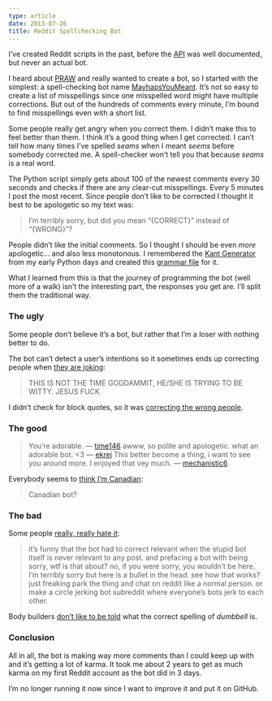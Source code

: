 ```yaml
---
type: article
date: 2013-07-26
title: Reddit Spellchecking Bot
---
```


I&rsquo;ve created Reddit scripts in the past, before the [API](http://www.reddit.com/dev/api) was well documented, but never an actual bot.

I heard about [PRAW](https://praw.readthedocs.org/en/latest/index.html) and really wanted to create a bot, so I started with the simplest: a spell-checking bot name [MayhapsYouMeant](http://www.reddit.com/user/MayhapsYouMeant). It&rsquo;s not so easy to create a list of misspellings since one misspelled word might have multiple corrections. But out of the hundreds of comments every minute, I&rsquo;m bound to find misspellings even with a short list.

Some people really get angry when you correct them. I didn&rsquo;t make this to feel better than them. I think it&rsquo;s a good thing when I get corrected. I can&rsquo;t tell how many times I&rsquo;ve spelled _seams_ when I meant _seems_ before somebody corrected me. A spell-checker won&rsquo;t tell you that because _seams_ is a real word.

The Python script simply gets about 100 of the newest comments every 30 seconds and checks if there are any clear-cut misspellings. Every 5 minutes I post the most recent. Since people don&rsquo;t like to be corrected I thought it best to be apologetic so my text was:

> I&rsquo;m terribly sorry, but did you mean &ldquo;{CORRECT}&rdquo; instead of &ldquo;{WRONG}&rdquo;?

People didn&rsquo;t like the initial comments. So I thought I should be even _more_ apologetic&hellip; and also less monotonous. I remembered the [Kant Generator](http://www.diveintopython.net/xml_processing/) from my early Python days and created this [grammar file](http://www.reddit.com/r/TheGirlSurvivalGuide/comments/1i8gzk/is_nair_a_good_alternative_to_shaving/cb2b7mt) for it.

What I learned from this is that the journey of programming the bot (well more of a walk) isn&rsquo;t the interesting part, the responses you get are. I&rsquo;ll split them the traditional way.

### The ugly

Some people don&rsquo;t believe it&rsquo;s a bot, but rather that I&rsquo;m a loser with nothing better to do.

The bot can&rsquo;t detect a user&rsquo;s intentions so it sometimes ends up correcting people when [they are joking](http://www.reddit.com/r/Music/comments/1idodh/kanye_wests_new_shirt_is_a_120_plain_white_tshirt/cb3ixvp?context=3):

> THIS IS NOT THE TIME GODDAMMIT, HE/SHE IS TRYING TO BE WITTY. JESUS FUCK

I didn&rsquo;t check for block quotes, so it was [correcting the wrong people](http://www.reddit.com/r/truegaming/comments/1i83fx/computer_collectible_card_games/cb1w2vw?context=3).

### The good

> You&rsquo;re adorable. &mdash; [time146](http://www.reddit.com/r/AskReddit/comments/1i8k07/if_you_woke_up_one_day_in_an_insane_asylum_what/cb29so9)
> awww, so polite and apologetic. what an adorable bot. &lt;3 &mdash; [ekrej](http://www.reddit.com/r/TwoXChromosomes/comments/1ibbgy/allie_finished_it_hyperbole_and_a_half_book_comes/cb306go)
> This better become a thing, i want to see you around more. I enjoyed that vey much. &mdash; [mechanistic6](http://www.reddit.com/r/IAmA/comments/1i82qt/iama_request_person_who_animates_boob_physics_in/cb20axc)

Everybody seems to [think I&rsquo;m Canadian](http://www.reddit.com/r/everymanshouldknow/comments/1ibmnq/emsk_how_to_take_out_a_wasp_nest_with_a_cup_of/cb2z5wb?context=2):

> Canadian bot?

### The bad

Some people [really, really hate it](http://www.reddit.com/r/relationship_advice/comments/1i86h0/boyfriend_23m_spends_money_carelessly_considering/cb1xx4k?context=4):

> it&rsquo;s funny that the bot had to correct relevant when the stupid bot itself is never relevant to any post. and prefacing a bot with being sorry, wtf is that about? no, if you were sorry, you wouldn&rsquo;t be here. I&rsquo;m terribly sorry but here is a bullet in the head. see how that works? just freaking park the thing and chat on reddit like a normal person. or make a circle jerking bot subreddit where everyone&rsquo;s bots jerk to each other.

Body builders [don&rsquo;t like to be told](http://www.reddit.com/r/bodybuilding/comments/1i9p65/mark_wahlberg_project_pain_and_gain/cb2cqbk?context=3) what the correct spelling of _dumbbell_ is.

### Conclusion

All in all, the bot is making way more comments than I could keep up with and it&rsquo;s getting a lot of karma. It took me about 2 years to get as much karma on my first Reddit account as the bot did in 3 days.

I&rsquo;m no longer running it now since I want to improve it and put it on GitHub.
